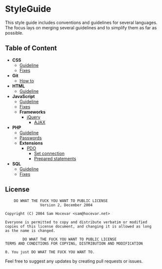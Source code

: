# StyleGuide

This style guide includes conventions and guidelines for several languages. 
The focus lays on merging several guidelines and to simplify them as far as possible.

## Table of Content

- **CSS**
    - [Guideline](CSS/Guideline.md)
    - [Fixes](CSS/Fixes.md)
- **Git**
    - [How to](Git/HowTo.md)
- **HTML**
    - [Guideline](HTML/Guideline.md)
- **JavaScript**
    - [Guideline](JavaScript/Guideline.md)
    - [Fixes](JavaScript/Fixes.md)
    - **Frameworks**
        - [jQuery](JavaScript/jQuery/README.md)
            - [AJAX](JavaScript/jQuery/README.md#ajax)
- **PHP**
    - [Guideline](PHP/Guideline.md)
    - [Passwords](PHP/Passwords/README.md)
    - **Extensions**
        - [PDO](PHP/PDO/README.md)
            - [Set connection](PHP/PDO/README.md#set-connection)
            - [Prepared statements](PHP/PDO/README.md#prepared-statements)
- **SQL**
    - [Guideline](SQL/Guideline.md)
    - [Fixes](SQL/Fixes.md)



## License


        DO WHAT THE FUCK YOU WANT TO PUBLIC LICENSE 
                    Version 2, December 2004 

    Copyright (C) 2004 Sam Hocevar <sam@hocevar.net> 

    Everyone is permitted to copy and distribute verbatim or modified 
    copies of this license document, and changing it is allowed as long 
    as the name is changed. 

            DO WHAT THE FUCK YOU WANT TO PUBLIC LICENSE 
    TERMS AND CONDITIONS FOR COPYING, DISTRIBUTION AND MODIFICATION 

    0. You just DO WHAT THE FUCK YOU WANT TO.


Feel free to suggest any updates by creating pull requests or issues. 
